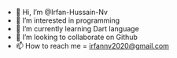 - 👋 Hi, I’m @Irfan-Hussain-Nv
- 👀 I’m interested in programming 
- 🌱 I’m currently learning Dart language
- 💞️ I’m looking to collaborate on Github
- 📫 How to reach me = irfannv2020@gmail.com

<!---
Irfan-Hussain-Nv/Irfan-Hussain-Nv is a ✨ special ✨ repository because its `README.md` (this file) appears on your GitHub profile.
You can click the Preview link to take a look at your changes.
--->
